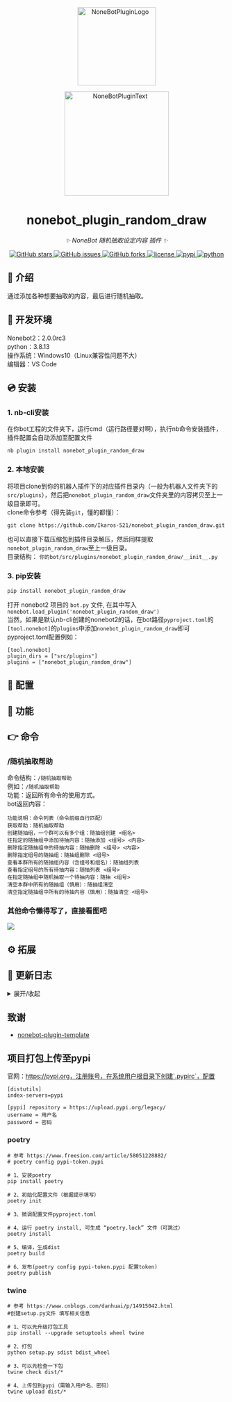 <div align="center">
  <a href="https://v2.nonebot.dev/store"><img src="https://github.com/A-kirami/nonebot-plugin-template/blob/resources/nbp_logo.png" width="180" height="180" alt="NoneBotPluginLogo"></a>
  <br>
  <p><img src="https://github.com/A-kirami/nonebot-plugin-template/blob/resources/NoneBotPlugin.svg" width="240" alt="NoneBotPluginText"></p>
</div>

<div align="center">

# nonebot_plugin_random_draw

_✨ NoneBot 随机抽取设定内容 插件 ✨_


<a href="https://github.com/Ikaros-521/nonebot_plugin_random_draw/stargazers">
    <img alt="GitHub stars" src="https://img.shields.io/github/stars/Ikaros-521/nonebot_plugin_random_draw?color=%09%2300BFFF&style=flat-square">
</a>
<a href="https://github.com/Ikaros-521/nonebot_plugin_random_draw/issues">
    <img alt="GitHub issues" src="https://img.shields.io/github/issues/Ikaros-521/nonebot_plugin_random_draw?color=Emerald%20green&style=flat-square">
</a>
<a href="https://github.com/Ikaros-521/nonebot_plugin_random_draw/network">
    <img alt="GitHub forks" src="https://img.shields.io/github/forks/Ikaros-521/nonebot_plugin_random_draw?color=%2300BFFF&style=flat-square">
</a>
<a href="./LICENSE">
    <img src="https://img.shields.io/github/license/Ikaros-521/nonebot_plugin_random_draw.svg" alt="license">
</a>
<a href="https://pypi.python.org/pypi/nonebot_plugin_random_draw">
    <img src="https://img.shields.io/pypi/v/nonebot_plugin_random_draw.svg" alt="pypi">
</a>
<a href="https://www.python.org">
    <img src="https://img.shields.io/badge/python-3.8+-blue.svg" alt="python">
</a>

</div>

## 📖 介绍

通过添加各种想要抽取的内容，最后进行随机抽取。  

## 🔧 开发环境
Nonebot2：2.0.0rc3  
python：3.8.13  
操作系统：Windows10（Linux兼容性问题不大）  
编辑器：VS Code  

## 💿 安装  

### 1. nb-cli安装

在你bot工程的文件夹下，运行cmd（运行路径要对啊），执行nb命令安装插件，插件配置会自动添加至配置文件  
```
nb plugin install nonebot_plugin_random_draw
```

### 2. 本地安装

将项目clone到你的机器人插件下的对应插件目录内（一般为机器人文件夹下的`src/plugins`），然后把`nonebot_plugin_random_draw`文件夹里的内容拷贝至上一级目录即可。  
clone命令参考（得先装`git`，懂的都懂）：
```
git clone https://github.com/Ikaros-521/nonebot_plugin_random_draw.git
``` 
也可以直接下载压缩包到插件目录解压，然后同样提取`nonebot_plugin_random_draw`至上一级目录。  
目录结构： ```你的bot/src/plugins/nonebot_plugin_random_draw/__init__.py```  


### 3. pip安装
```
pip install nonebot_plugin_random_draw
```  
打开 nonebot2 项目的 ```bot.py``` 文件, 在其中写入  
```nonebot.load_plugin('nonebot_plugin_random_draw')```  
当然，如果是默认nb-cli创建的nonebot2的话，在bot路径```pyproject.toml```的```[tool.nonebot]```的```plugins```中添加```nonebot_plugin_random_draw```即可  
pyproject.toml配置例如：  
``` 
[tool.nonebot]
plugin_dirs = ["src/plugins"]
plugins = ["nonebot_plugin_random_draw"]
``` 


## 🔧 配置


## 🎉 功能
  

## 👉 命令

### /随机抽取帮助
命令结构：```/随机抽取帮助```  
例如：```/随机抽取帮助```  
功能：返回所有命令的使用方式。  
bot返回内容：  
```
功能说明：命令列表（命令前缀自行匹配）
获取帮助：随机抽取帮助
创建随抽组，一个群可以有多个组：随抽组创建 <组名>
往指定的随抽组中添加待抽内容：随抽添加 <组号> <内容>
删除指定随抽组中的待抽内容：随抽删除 <组号> <内容>
删除指定组号的随抽组：随抽组删除 <组号>
查看本群所有的随抽组内容（含组号和组名）：随抽组列表
查看指定组号的所有待抽内容：随抽列表 <组号>
在指定随抽组中随机抽取一个待抽内容：随抽 <组号>
清空本群中所有的随抽组（慎用）：随抽组清空
清空指定随抽组中所有的待抽内容（慎用）：随抽清空 <组号>
```

### 其他命令懒得写了，直接看图吧
![](docs/result.png)

## ⚙ 拓展
 

## 📝 更新日志

<details>
<summary>展开/收起</summary>

### 0.0.1

- 插件初次发布  

</details>

## 致谢
- [nonebot-plugin-template](https://github.com/A-kirami/nonebot-plugin-template)

## 项目打包上传至pypi

官网：https://pypi.org，注册账号，在系统用户根目录下创建`.pypirc`，配置  
``` 
[distutils] 
index-servers=pypi 
 
[pypi] repository = https://upload.pypi.org/legacy/ 
username = 用户名 
password = 密码
```

### poetry

```
# 参考 https://www.freesion.com/article/58051228882/
# poetry config pypi-token.pypi

# 1、安装poetry
pip install poetry

# 2、初始化配置文件（根据提示填写）
poetry init

# 3、微调配置文件pyproject.toml

# 4、运行 poetry install, 可生成 “poetry.lock” 文件（可跳过）
poetry install

# 5、编译，生成dist
poetry build

# 6、发布(poetry config pypi-token.pypi 配置token)
poetry publish

```

### twine

```
# 参考 https://www.cnblogs.com/danhuai/p/14915042.html
#创建setup.py文件 填写相关信息

# 1、可以先升级打包工具
pip install --upgrade setuptools wheel twine

# 2、打包
python setup.py sdist bdist_wheel

# 3、可以先检查一下包
twine check dist/*

# 4、上传包到pypi（需输入用户名、密码）
twine upload dist/*
```
